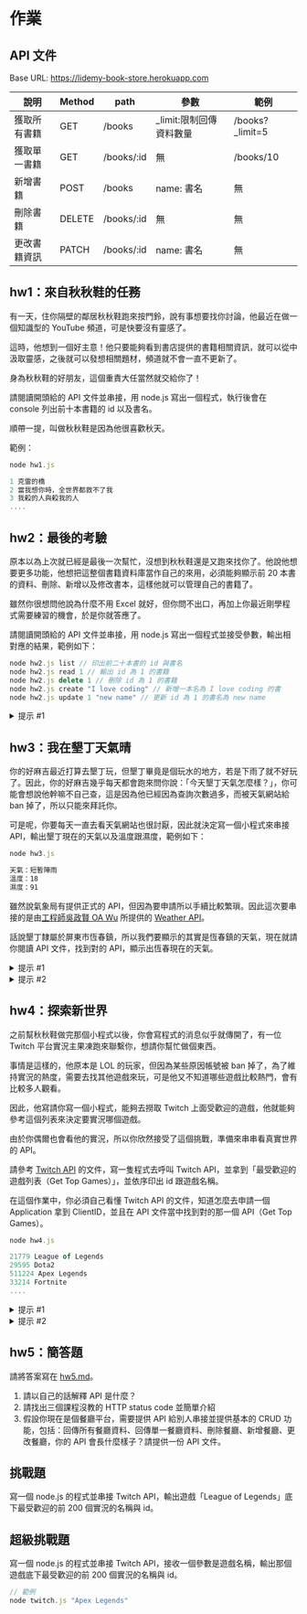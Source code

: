 # 作業

## API 文件

Base URL: https://lidemy-book-store.herokuapp.com

| 說明     | Method | path       | 參數                   | 範例             |
|--------|--------|------------|----------------------|----------------|
| 獲取所有書籍 | GET    | /books     | _limit:限制回傳資料數量           | /books?_limit=5 |
| 獲取單一書籍 | GET    | /books/:id | 無                    | /books/10      |
| 新增書籍   | POST   | /books     | name: 書名 | 無              |
| 刪除書籍   | DELETE   | /books/:id     | 無 | 無              |
| 更改書籍資訊   | PATCH   | /books/:id     | name: 書名 | 無              |


## hw1：來自秋秋鞋的任務

有一天，住你隔壁的鄰居秋秋鞋跑來按門鈴，說有事想要找你討論，他最近在做一個知識型的 YouTube 頻道，可是快要沒有靈感了。

這時，他想到一個好主意！他只要能夠看到書店提供的書籍相關資訊，就可以從中汲取靈感，之後就可以發想相關題材，頻道就不會一直不更新了。

身為秋秋鞋的好朋友，這個重責大任當然就交給你了！

請閱讀開頭給的 API 文件並串接，用 node.js 寫出一個程式，執行後會在 console 列出前十本書籍的 id 以及書名。

順帶一提，叫做秋秋鞋是因為他很喜歡秋天。

範例：

``` js
node hw1.js

1 克雷的橋
2 當我想你時，全世界都救不了我
3 我殺的人與殺我的人
....
```

## hw2：最後的考驗

原本以為上次就已經是最後一次幫忙，沒想到秋秋鞋還是又跑來找你了。他說他想要更多功能，他想把這整個書籍資料庫當作自己的來用，必須能夠顯示前 20 本書的資料、刪除、新增以及修改書本，這樣他就可以管理自己的書籍了。

雖然你很想問他說為什麼不用 Excel 就好，但你問不出口，再加上你最近剛學程式需要練習的機會，於是你就答應了。

請閱讀開頭給的 API 文件並串接，用 node.js 寫出一個程式並接受參數，輸出相對應的結果，範例如下：

``` js
node hw2.js list // 印出前二十本書的 id 與書名
node hw2.js read 1 // 輸出 id 為 1 的書籍
node hw2.js delete 1 // 刪除 id 為 1 的書籍
node hw2.js create "I love coding" // 新增一本名為 I love coding 的書
node hw2.js update 1 "new name" // 更新 id 為 1 的書名為 new name
```

<details>
  <summary>提示 #1</summary>
  你可以用 `process.argv` 這個陣列拿到相對應的參數，不妨先把它印出來觀察看看！
</details>

## hw3：我在墾丁天氣晴

你的好麻吉最近打算去墾丁玩，但墾丁畢竟是個玩水的地方，若是下雨了就不好玩了。因此，你的好麻吉幾乎每天都會跑來問你說：「今天墾丁天氣怎麼樣？」，你可能會想說他幹嘛不自己查，這是因為他已經因為查詢次數過多，而被天氣網站給 ban 掉了，所以只能來拜託你。

可是呢，你要每天一直去看天氣網站也很討厭，因此就決定寫一個小程式來串接 API，輸出墾丁現在的天氣以及溫度跟濕度，範例如下：

``` js
node hw3.js

天氣：短暫陣雨
溫度：18
濕度：91
```

雖然說氣象局有提供正式的 API，但因為要申請所以手續比較繁瑣。因此這次要串接的是由[工程師吳政賢 OA Wu](https://www.ioa.tw/?f=works) 所提供的 [Weather API](https://works.ioa.tw/weather/api/doc/index.html#api-Weather_API)。

話說墾丁隸屬於屏東市恆春鎮，所以我們要顯示的其實是恆春鎮的天氣，現在就請你閱讀 API 文件，找到對的 API，顯示出恆春現在的天氣。

<details>
  <summary>提示 #1</summary>
  你可以透過 [API 01：取得所有縣市鄉鎮](https://works.ioa.tw/weather/api/all.json)，找到屏東市恆春鎮的 id
</details>

<details>
  <summary>提示 #2</summary>
  透過 [API 05：取得指定鄉鎮天氣](https://works.ioa.tw/weather/api/doc/index.html#api-Weather_API-GetHttpsWorksIoaTwWeatherApiWeathersIdJson)，只要傳入恆春的 id，就可以拿到天氣資料
</details>

## hw4：探索新世界

之前幫秋秋鞋做完那個小程式以後，你會寫程式的消息似乎就傳開了，有一位 Twitch 平台實況主果凍跑來聯繫你，想請你幫忙做個東西。

事情是這樣的，他原本是 LOL 的玩家，但因為某些原因帳號被 ban 掉了，為了維持實況的熱度，需要去找其他遊戲來玩，可是他又不知道哪些遊戲比較熱門，會有比較多人觀看。

因此，他寫請你寫一個小程式，能夠去撈取 Twitch 上面受歡迎的遊戲，他就能夠參考這個列表來決定要實況哪個遊戲。

由於你偶爾也會看他的實況，所以你欣然接受了這個挑戰，準備來串串看真實世界的 API。

請參考 [Twitch API](https://dev.twitch.tv/docs/api/) 的文件，寫一隻程式去呼叫 Twitch API，並拿到「最受歡迎的遊戲列表（Get Top Games）」，並依序印出 id 跟遊戲名稱。

在這個作業中，你必須自己看懂 Twitch API 的文件，知道怎麼去申請一個 Application 拿到 ClientID，並且在 API 文件當中找到對的那一個 API（Get Top Games）。

``` js
node hw4.js

21779 League of Legends
29595 Dota2
511224 Apex Legends
33214 Fortnite
....
```

<details>
  <summary>提示 #1</summary>
  Getting Started with the Twitch API 的第一段「Step 1: Setup」特別重要，你必須先申請 Twitch 帳號，然後前往 Twitch developer dashboard 註冊一個新的 Application，OAuth redirect URI 我們不會用到，隨便填就好，最後你會拿到一個 ClientID

  接著就是從 [API 列表](https://dev.twitch.tv/docs/api/reference)中找到對的 API 囉！
</details>

<details>
  <summary>提示 #2</summary>
  API 文件在這：[Get Top Games](https://dev.twitch.tv/docs/api/reference#get-top-games)，細節都在文件裡了

  需要注意的是你必須要把 Client-ID 當成一個 header 傳送給 API，至於怎麼帶 header，請參考：[request 文件](https://github.com/request/request#custom-http-headers)
</details>

## hw5：簡答題

請將答案寫在 [hw5.md](hw5.md)。

1. 請以自己的話解釋 API 是什麼？
2. 請找出三個課程沒教的 HTTP status code 並簡單介紹
3. 假設你現在是個餐廳平台，需要提供 API 給別人串接並提供基本的 CRUD 功能，包括：回傳所有餐廳資料、回傳單一餐廳資料、刪除餐廳、新增餐廳、更改餐廳，你的 API 會長什麼樣子？請提供一份 API 文件。

## 挑戰題

寫一個 node.js 的程式並串接 Twitch API，輸出遊戲「League of Legends」底下最受歡迎的前 200 個實況的名稱與 id。

## 超級挑戰題

寫一個 node.js 的程式並串接 Twitch API，接收一個參數是遊戲名稱，輸出那個遊戲底下最受歡迎的前 200 個實況的名稱與 id。

``` js
// 範例
node twitch.js "Apex Legends"
```

